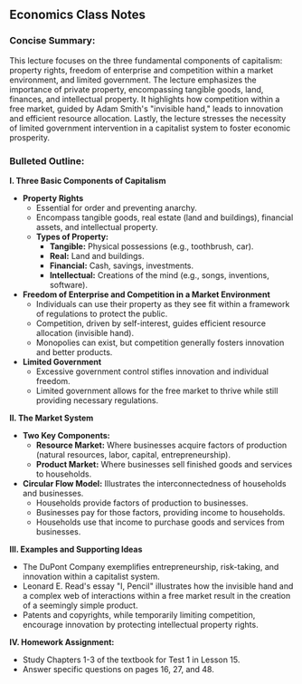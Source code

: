 ## Economics Class Notes 

### Concise Summary:
This lecture focuses on the three fundamental components of capitalism: property rights, freedom of enterprise and competition within a market environment, and limited government. The lecture emphasizes the importance of private property, encompassing tangible goods, land, finances, and intellectual property. It highlights how competition within a free market, guided by Adam Smith's "invisible hand," leads to innovation and efficient resource allocation. Lastly, the lecture stresses the necessity of limited government intervention in a capitalist system to foster economic prosperity.

### Bulleted Outline:
**I.  Three Basic Components of Capitalism**

   * **Property Rights**
      -  Essential for order and preventing anarchy.
      -  Encompass tangible goods, real estate (land and buildings), financial assets, and intellectual property.
      -  **Types of Property:**
          * **Tangible:** Physical possessions (e.g., toothbrush, car).
          * **Real:** Land and buildings.
          * **Financial:**  Cash, savings, investments. 
          * **Intellectual:** Creations of the mind (e.g., songs, inventions, software).
   * **Freedom of Enterprise and Competition in a Market Environment**
      - Individuals can use their property as they see fit within a framework of regulations to protect the public.
      - Competition, driven by self-interest, guides efficient resource allocation (invisible hand).
      - Monopolies can exist, but competition generally fosters innovation and better products. 
   * **Limited Government**
      - Excessive government control stifles innovation and individual freedom.
      - Limited government allows for the free market to thrive while still providing necessary regulations. 

**II. The Market System**

   * **Two Key Components:**
      - **Resource Market:** Where businesses acquire factors of production (natural resources, labor, capital, entrepreneurship).
      - **Product Market:** Where businesses sell finished goods and services to households.
   * **Circular Flow Model:** Illustrates the interconnectedness of households and businesses.
      - Households provide factors of production to businesses.
      - Businesses pay for those factors, providing income to households.
      - Households use that income to purchase goods and services from businesses.

**III. Examples and Supporting Ideas**

   * The DuPont Company exemplifies entrepreneurship, risk-taking, and innovation within a capitalist system.
   * Leonard E. Read's essay "I, Pencil" illustrates how the invisible hand and a complex web of interactions within a free market result in the creation of a seemingly simple product.
   * Patents and copyrights, while temporarily limiting competition, encourage innovation by protecting intellectual property rights.

**IV. Homework Assignment:**

   * Study Chapters 1-3 of the textbook for Test 1 in Lesson 15.
   * Answer specific questions on pages 16, 27, and 48. 

